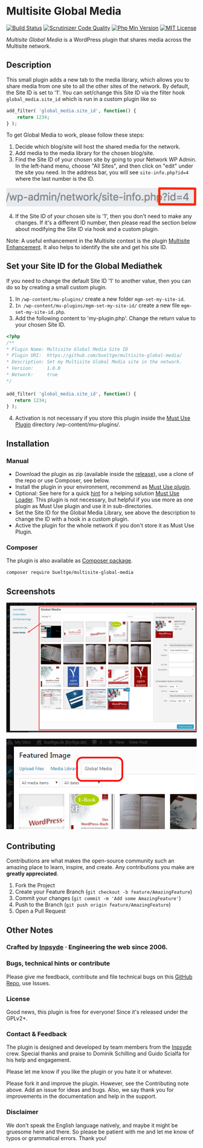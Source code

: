 # Multisite Global Media

[![Build Status](https://img.shields.io/travis/com/bueltge/multisite-global-media.svg?style=flat-square)](https://travis-ci.org/bueltge/multisite-global-media)
[![Scrutinizer Code Quality](https://scrutinizer-ci.com/g/bueltge/multisite-global-media/badges/quality-score.png?b=master)](https://scrutinizer-ci.com/g/bueltge/multisite-global-media/?branch=master)
[![Php Min Version](https://img.shields.io/packagist/php-v/bueltge/multisite-global-media.svg?style=flat-square)](https://packagist.org/packages/bueltge/multisite-global-media)
[![MIT License](https://img.shields.io/github/license/bueltge/multisite-global-media.svg?style=flat-square)](./LICENSE)

_Multisite Global Media_ is a WordPress plugin that shares media across the Multisite network.

## Description
This small plugin adds a new tab to the media library, which allows you to share media from one site to all the other sites of the network. By default, the Site ID is set to '1'. You can set/change this Site ID via the filter hook `global_media.site_id` which is run in a custom plugin like so

 ```php
 add_filter( 'global_media.site_id', function() {
     return 1234;
 } );
 ```

To get Global Media to work, please follow these steps:

1. Decide which blog/site will host the shared media for the network.
2. Add media to the media library for the chosen blog/site.
3. Find the Site ID of your chosen site by going to your Network WP Admin. In the left-hand menu, choose "All Sites", and then click on "edit" under the site you need. In the address bar, you will see `site-info.php?id=4` where the last number is the ID.

![Finding the site ID](./assets/images/screenshot-site-id.png)

4. If the Site ID of your chosen site is '1', then you don't need to make any changes. If it's a different ID number, then please read the section below about modifying the Site ID via hook and a custom plugin.

Note: A useful enhancement in the Multisite context is the plugin [Multisite Enhancement](https://github.com/bueltge/wordpress-multisite-enhancements). It also helps to identify the site and get his site ID.


## Set your Site ID for the Global Mediathek
If you need to change the default Site ID '1' to another value, then you can do so by creating a small custom plugin.

1. In `/wp-content/mu-plugins/` create a new folder `mgm-set-my-site-id`.
2. `In /wp-content/mu-plugins/mgm-set-my-site-id/` create a new file `mgm-set-my-site-id.php`.
3. Add the following content to 'my-plugin.php'. Change the return value to your chosen Site ID.

 ```php
<?php
/**
 * Plugin Name: Multisite Global Media Site ID
 * Plugin URI:  https://github.com/bueltge/multisite-global-media/
 * Description: Set my Multisite Global Media site in the network.
 * Version:     1.0.0
 * Network:     true
 */

add_filter( 'global_media.site_id', function() {
    return 1234;
} );

```

4. Activation is not necessary if you store this plugin inside the [Must Use Plugin](https://codex.wordpress.org/Must_Use_Plugins) directory /wp-content/mu-plugins/.

## Installation
### Manual
* Download the plugin as zip (available inside the [release](https://github.com/bueltge/multisite-global-media/releases)), use a clone of the repo or use Composer, see below.
* Install the plugin in your environment, recommend as [Must Use plugin](https://codex.wordpress.org/Must_Use_Plugins).
* Optional: See here for a quick [hint](https://github.com/bueltge/must-use-loader) for a helping solution [Must Use Loader](https://github.com/bueltge/must-use-loader). This plugin is not necessary, but helpful if you use more as one plugin as Must Use plugin and use it in sub-directories.
* Set the Site ID for the Global Media Library, see above the description to change the ID with a hook in a custom plugin.
* Active the plugin for the whole network if you don't store it as Must Use Plugin.

### Composer
The plugin is also available as [Composer package](https://packagist.org/packages/bueltge/multisite-global-media).

```bash
composer require bueltge/multisite-global-media
```

## Screenshots
 ![Media Modal](./assets/images/screenshot-1.png)

 ![Usage in Featured Image](./assets/images/screenshot-2.png)

## Contributing
Contributions are what makes the open-source community such an amazing place to learn, inspire, and create. Any contributions you make are **greatly appreciated**.

1. Fork the Project
2. Create your Feature Branch (`git checkout -b feature/AmazingFeature`)
3. Commit your changes (`git commit -m 'Add some AmazingFeature'`)
4. Push to the Branch (`git push origin feature/AmazingFeature`)
5. Open a Pull Request

## Other Notes

### Crafted by [Inpsyde](https://inpsyde.com) &middot; Engineering the web since 2006.

### Bugs, technical hints or contribute
Please give me feedback, contribute and file technical bugs on this
[GitHub Repo](https://github.com/bueltge/Multisite-Global-Media/issues), use Issues.

### License
Good news, this plugin is free for everyone! Since it's released under the GPLv2+.

### Contact & Feedback
The plugin is designed and developed by team members from the [Inpsyde](https://inpsyde.com/) crew. Special thanks and praise to Dominik Schilling and Guido Scialfa for his help and engagement.

Please let me know if you like the plugin or you hate it or whatever.

Please fork it and improve the plugin. However, see the Contributing note above. Add an issue for ideas and bugs. Also, we say thank you for improvements in the documentation and help in the support.

### Disclaimer
We don't speak the English language natively, and maybe it might be gruesome here and there.
So please be patient with me and let me know of typos or grammatical errors. Thank you!
